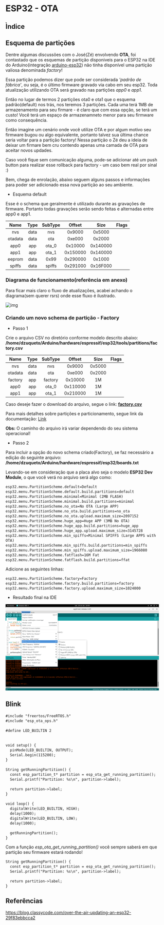 # ESP32 - OTA

## Ìndice

## Esquema de partições

Dentre algumas discussões com o José(Zé) envolvendo **OTA**, foi contastado que os esquemas de partição disponiveis para o ESP32 na IDE do Arduino(integração [arduino-esp32](https://github.com/espressif/arduino-esp32)) não tinha disponível uma partição valiosa denominada *factory*!

Essa partição podemos dizer que pode ser considerada *'padrão de fábrica'*, ou seja, é o último firmware gravado via cabo em seu esp32. Toda atualização utilizando OTA será gravado nas partições *app0* e *app1*.

Então no lugar de termos 2 partições ota0 e ota1 que o esquema padrão(default) nos trás, nos teremos 3 partições. Cada uma terá 1MB de armazenamento para seu firmare - é claro que com essa opção, se terá um custo! Você terá um espaço de armazenamneto menor para seu firmware como consequência.

Então imagine um cenário onde você utilize OTA e por algum motivo seu firmware bugou ou algo equivalente, portanto talvez sua última chance seria voltar para a partição factory! Nessa partição o Zé deu a ideia de deixar um firmare bem cru contendo apenas uma camada de OTA para aceitar novos updades.

Caso você fique sem comunicação alguma, pode-se adicionar até um push button para realizar esse rollback para factory - um caso bem real por sinal :)

Bem, chega de enrolação, abaixo seguem alguns passos e informações para poder ser adicionado essa nova partição ao seu ambiente.

* Esquema default

Esse é o schema que geralmente é utilizado durante as gravações de firmware. Portanto todas gravações serão sendo feitas e alternadas entre app0 e app1.

**Name**|**Type**|**SubType**|**Offset**|**Size**|**Flags**
:-----:|:-----:|:-----:|:-----:|:-----:|:-----:
nvs|      data| nvs|     0x9000|  0x5000| 
otadata|  data| ota|     0xe000|  0x2000| 
app0|     app|  ota_0|   0x10000| 0x140000| 
app1|     app|  ota_1|   0x150000|0x140000| 
eeprom|   data| 0x99|    0x290000|0x1000| 
spiffs|   data| spiffs|  0x291000|0x16F000|

### Diagrama de funcionamento(referência em anexo)

Para ficar mais claro o fluxo de atualizações, acabei achando o diagrama(sem querer rsrs) onde esse fluxo é ilustrado.

![img](https://cdn-images-1.medium.com/max/800/1*s320_ezWr_0EUvkg5Y9Edg.png)

### Criando um novo schema de partição - Factory

* Passo 1

Crie o arquivo CSV no diretório conforme modelo descrito abaixo: **/home/dzuqueto/Arduino/hardware/espressif/esp32/tools/partitions/factory.csv**

**Name**|**Type**|**SubType**|**Offset**|**Size**|**Flags**
:-----:|:-----:|:-----:|:-----:|:-----:|:-----:
nvs|      data| nvs|     0x9000|  0x5000| 
otadata|  data| ota|     0xe000|  0x2000| 
factory|app|factory|0x10000|1M| 
app0|     app|  ota_0|0x110000|1M| 
app1|     app|  ota_1|0x210000|1M| 

Caso deseje fazer o download do arquivo, segue o link: **[factory.csv](https://raw.githubusercontent.com/douglaszuqueto/esp32-ota/master/.github/factory.csv)**

Para mais detalhes sobre partições e particionamento, segue link da documentação: [Link](https://docs.espressif.com/projects/esp-idf/en/latest/api-guides/partition-tables.html)

**Obs:** O caminho do arquivo irá variar dependendo do seu sistema operacional!

* Passo 2

Para incluir a opção do novo schema criado(Factory), se faz necessário a edição do seguinte arquivo:  **/home/dzuqueto/Arduino/hardware/espressif/esp32/boards.txt**

Levando-se em consideração que a placa alvo seja o modelo **ESP32 Dev Module**, o que você verá no arquivo será algo como:

```
esp32.menu.PartitionScheme.default=Default
esp32.menu.PartitionScheme.default.build.partitions=default
esp32.menu.PartitionScheme.minimal=Minimal (2MB FLASH)
esp32.menu.PartitionScheme.minimal.build.partitions=minimal
esp32.menu.PartitionScheme.no_ota=No OTA (Large APP)
esp32.menu.PartitionScheme.no_ota.build.partitions=no_ota
esp32.menu.PartitionScheme.no_ota.upload.maximum_size=2097152
esp32.menu.PartitionScheme.huge_app=Huge APP (3MB No OTA)
esp32.menu.PartitionScheme.huge_app.build.partitions=huge_app
esp32.menu.PartitionScheme.huge_app.upload.maximum_size=3145728
esp32.menu.PartitionScheme.min_spiffs=Minimal SPIFFS (Large APPS with OTA)
esp32.menu.PartitionScheme.min_spiffs.build.partitions=min_spiffs
esp32.menu.PartitionScheme.min_spiffs.upload.maximum_size=1966080
esp32.menu.PartitionScheme.fatflash=16M Fat
esp32.menu.PartitionScheme.fatflash.build.partitions=ffat
```

Adicione as seguintes linhas:

```
esp32.menu.PartitionScheme.factory=Factory
esp32.menu.PartitionScheme.factory.build.partitions=factory
esp32.menu.PartitionScheme.factory.upload.maximum_size=1024000
```

* Resultado final na IDE

![img](https://raw.githubusercontent.com/douglaszuqueto/esp32-ota/master/.github/arduino-ide-v1.png)

## Blink

```arduino
#include "freertos/FreeRTOS.h"
#include "esp_ota_ops.h"

#define LED_BUILTIN 2


void setup() {
  pinMode(LED_BUILTIN, OUTPUT);
  Serial.begin(115200);
}

String getRunningPartition() {
  const esp_partition_t* partition = esp_ota_get_running_partition();
  Serial.printf("Partition: %s\n", partition->label);

  return partition->label;
}

void loop() {
  digitalWrite(LED_BUILTIN, HIGH);
  delay(1000);
  digitalWrite(LED_BUILTIN, LOW);
  delay(1000);

  getRunningPartition();
}
```

Com a função *esp_ota_get_running_partition()* você sempre saberá em que partição seu firmware estará rodando!

```arduino
String getRunningPartition() {
  const esp_partition_t* partition = esp_ota_get_running_partition();
  Serial.printf("Partition: %s\n", partition->label);

  return partition->label;
}
```

## Referências

https://blog.classycode.com/over-the-air-updating-an-esp32-29f83ebbcca2